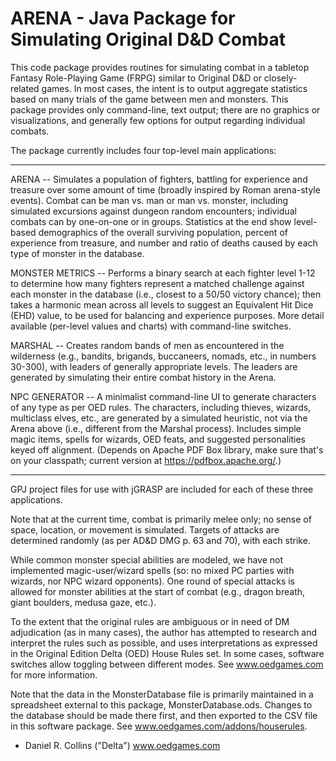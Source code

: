 ARENA - Java Package for Simulating Original D&D Combat
========================================================

This code package provides routines for simulating combat in
a tabletop Fantasy Role-Playing Game (FRPG) similar to Original D&D
or closely-related games. In most cases, the intent is to output
aggregate statistics based on many trials of the game between men and 
monsters. This package provides only command-line, text output; there 
are no graphics or visualizations, and generally few options for output 
regarding individual combats. 

The package currently includes four top-level main applications:

-----------------------------------------------------------------

ARENA -- Simulates a population of fighters, battling for
experience and treasure over some amount of time (broadly inspired by 
Roman arena-style events). Combat can be man vs. man or man vs.
monster, including simulated excursions against dungeon random 
encounters; individual combats can by one-on-one or in groups. Statistics
at the end show level-based demographics of the overall surviving population,
percent of experience from treasure, and number and ratio of deaths
caused by each type of monster in the database. 

MONSTER METRICS -- Performs a binary search at each fighter level 1-12
to determine how many fighters represent a matched challenge against
each monster in the database (i.e., closest to a 50/50 victory chance); 
then takes a harmonic mean across all levels to suggest an
Equivalent Hit Dice (EHD) value, to be used for balancing and
experience purposes. More detail available (per-level values and charts)
with command-line switches.

MARSHAL -- Creates random bands of men as encountered in the wilderness
(e.g., bandits, brigands, buccaneers, nomads, etc., in numbers 30-300),
with leaders of generally appropriate levels. The leaders are generated
by simulating their entire combat history in the Arena. 

NPC GENERATOR -- A minimalist command-line UI to generate characters
of any type as per OED rules. The characters, including thieves, wizards,
multiclass elves, etc., are generated by a simulated heuristic, not via
the Arena above (i.e., different from the Marshal process). Includes
simple magic items, spells for wizards, OED feats, and suggested
personalities keyed off alignment. (Depends on Apache PDF Box library, 
make sure that's on your classpath; current version at https://pdfbox.apache.org/.)

-----------------------------------------------------------------

GPJ project files for use with jGRASP are included for each of these
three applications.

Note that at the current time, combat is primarily melee only; no sense
of space, location, or movement is simulated. Targets of attacks are 
determined randomly (as per AD&D DMG p. 63 and 70), with each strike. 

While common monster special abilities are modeled, we have not implemented 
magic-user/wizard spells (so: no mixed PC parties with wizards, nor NPC wizard 
opponents). One round of special attacks is allowed for monster abilities
at the start of combat (e.g., dragon breath, giant boulders, medusa gaze, etc.). 

To the extent that the original rules are ambiguous or in need of DM
adjudication (as in many cases), the author has attempted to research 
and interpret the rules such as possible, and uses interpretations
as expressed in the Original Edition Delta (OED) House Rules set. In some
cases, software switches allow toggling between different modes. See
www.oedgames.com for more information. 

Note that the data in the MonsterDatabase file is primarily maintained 
in a spreadsheet external to this package, MonsterDatabase.ods. Changes
to the database should be made there first, and then exported to the CSV 
file in this software package. See www.oedgames.com/addons/houserules.

- Daniel R. Collins ("Delta")
www.oedgames.com
